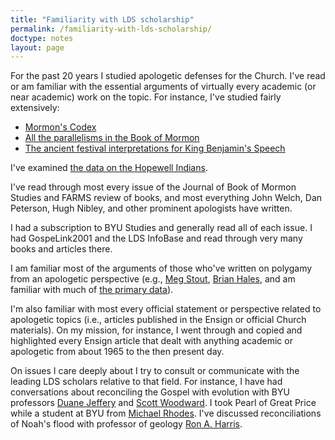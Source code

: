 ```yaml
---
title: "Familiarity with LDS scholarship"
permalink: /familiarity-with-lds-scholarship/
doctype: notes
layout: page
---
```


For the past 20 years I studied apologetic defenses for the Church.  I've read or am familiar with the essential arguments of virtually every academic (or near academic) work on the topic.  For instance, I've studied fairly extensively:

* [Mormon's Codex](http://www.fairmormon.org/perspectives/fair-conferences/2012-fair-conference/2012-reading-mormons-codex)
* [All the parallelisms in the Book of Mormon](http://www.amazon.com/Mormon-reformatted-according-parallelistic-patterns/dp/B001JMKB70)
* [The ancient festival interpretations for King Benjamin's Speech](http://publications.maxwellinstitute.byu.edu/book/king-benjamin-s-speech-that-ye-may-learn-wisdom/)

I've examined [the data on the Hopewell Indians](https://mormonbandwagon.com/user/david.mckane/).

I've read through most every issue of the Journal of Book of Mormon Studies and FARMS review of books, and most everything John Welch, Dan Peterson, Hugh Nibley, and other prominent apologists have written.

I had a subscription to BYU Studies and generally read all of each issue.  I had GospeLink2001 and the LDS InfoBase and read through very many books and articles there.

I am familiar most of the arguments of those who've written on polygamy from an apologetic perspective (e.g., [Meg Stout](http://www.millennialstar.org/free-book-or-what-i-learned-at-mha/), [Brian Hales](http://josephsmithspolygamy.org/), and am familiar with much of [the primary data](http://mormonpolygamydocuments.org/)).

I'm also familiar with most every official statement or perspective related to apologetic topics (i.e., articles published in the Ensign or official Church materials).  On my mission, for instance, I went through and copied and highlighted every Ensign article that dealt with anything academic or apologetic from about 1965 to the then present day.

On issues I care deeply about I try to consult or communicate with the leading LDS scholars relative to that field.  For instance, I have had conversations about reconciling the Gospel with evolution with BYU professors [Duane Jeffery](https://www.dialoguejournal.com/wp-content/uploads/2010/05/Dialogue_V08N0304_43.pdf) and [Scott Woodward](https://en.wikipedia.org/wiki/Scott_Woodward).  I took Pearl of Great Price while a student at BYU from [Michael Rhodes](https://en.wikipedia.org/wiki/Michael_D._Rhodes).  I've discussed reconciliations of Noah's flood with professor of geology [Ron A. Harris](http://www.geology.byu.edu/home/node/80).
